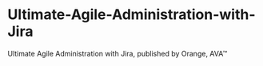 # Ultimate-Agile-Administration-with-Jira
Ultimate Agile Administration with Jira, published by Orange, AVA™
